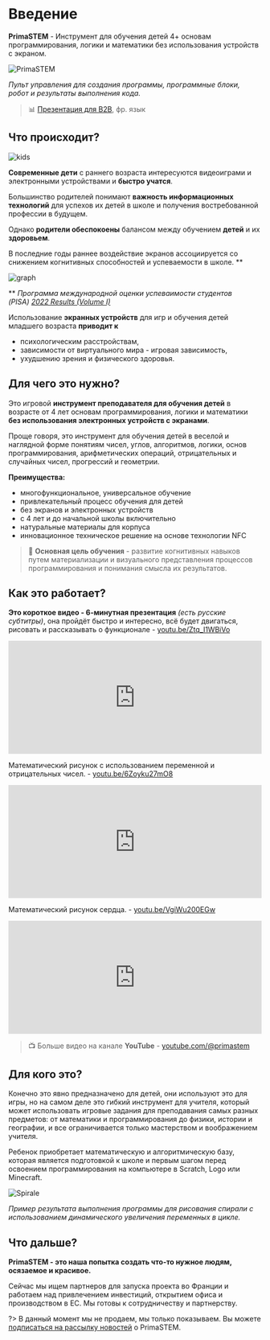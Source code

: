 # Введение

**PrimaSTEM** - Инструмент для обучения детей 4+ основам программирования, логики и математики без использования устройств с экраном.

![PrimaSTEM](images/main_04.jpg)

*Пульт управления для создания программы, программные блоки, робот и результаты выполнения кода.*

> 📊 [Презентация для B2B](https://pitch.com/v/primastem_b2b_fr-w5yrm2), фр. язык

## Что происходит?

![kids](images/kids.png)

**Современные дети** с раннего возраста интересуются видеоиграми и электронными устройствами и **быстро учатся**.

Большинство родителей понимают **важность информационных технологий** для успехов их детей в школе и получения востребованной профессии в будущем.

Однако **родители обеспокоены** балансом между обучением **детей** и их **здоровьем**.

В последние годы раннее воздействие экранов ассоциируется со снижением когнитивных способностей и успеваемости в школе. **

![graph](images/graph_2.jpg)

** *Программа международной оценки успеваимости студентов (PISA) [2022 Results (Volume I)](https://www.oecd-ilibrary.org/education/pisa-2022-results-volume-i_53f23881-en)*

Использование **экранных устройств** для игр и обучения детей младшего возраста **приводит к**

- психологическим расстройствам,
- зависимости от виртуального мира - игровая зависимость,
- ухудшению зрения и физического здоровья.

## Для чего это нужно?

Это игровой **инструмент преподавателя для обучения детей** в возрасте от 4 лет основам программирования, логики и математики **без использования электронных устройств с экранами**.

Проще говоря, это инструмент для обучения детей в веселой и наглядной форме понятиям чисел, углов,  алгоритмов, логики, основ программирования, арифметических операций, отрицательных и случайных чисел, прогрессий и геометрии.

**Преимущества:**

- многофункциональное, универсальное обучение
- привлекательный процесс обучения для детей
- без экранов и электронных устройств
- с 4 лет и до начальной школы включительно
- натуральные материалы для корпуса
- инновационное техническое решение на основе технологии NFC


> 🎯 **Основная цель обучения** - развитие когнитивных навыков путем материализации и визуального представления процессов программирования и понимания смысла их результатов.


## Как это работает?

**Это короткое видео - 6-минутная презентация** *(есть русские субтитры)*, она пройдёт быстро и интересно, всё будет двигаться, рисовать и рассказывать о функционале - [youtu.be/Ztq_I1WBiVo](https://youtu.be/Ztq_I1WBiVo)

<iframe src="https://www.youtube.com/embed/Ztq_I1WBiVo?si=ZNSLpsCC8WlPB671" width=100% height="225" title="YouTube video player" frameborder="0" allow="accelerometer; autoplay; clipboard-write; encrypted-media; gyroscope; picture-in-picture; web-share" referrerpolicy="strict-origin-when-cross-origin" allowfullscreen></iframe>

Математический рисунок с использованием переменной и отрицательных чисел. - [youtu.be/6Zoyku27mO8](https://youtu.be/6Zoyku27mO8) 

<iframe src="https://www.youtube.com/embed/6Zoyku27mO8?si=WYYMKyV7d768DI-D" width=100% height="225" title="YouTube video player" frameborder="0" allow="accelerometer; autoplay; clipboard-write; encrypted-media; gyroscope; picture-in-picture; web-share" referrerpolicy="strict-origin-when-cross-origin" allowfullscreen></iframe>

Математический рисунок сердца. - [youtu.be/VgiWu200EGw](https://youtu.be/VgiWu200EGw) 

<iframe src="https://www.youtube.com/embed/VgiWu200EGw?si=EiQKbP0egmZ2aXCa" width=100% height="225" title="YouTube video player" frameborder="0" allow="accelerometer; autoplay; clipboard-write; encrypted-media; gyroscope; picture-in-picture; web-share" referrerpolicy="strict-origin-when-cross-origin" allowfullscreen></iframe>

> 📺  Больше видео на канале **YouTube** -  [youtube.com/@primastem](https://www.youtube.com/@primastem)

## Для кого это?

Конечно это явно предназначено для детей, они используют это для игры, но на самом деле это гибкий инструмент для учителя, который может использовать игровые задания для преподавания самых разных предметов: от математики и программирования до физики, истории и географии, и все ограничивается только мастерством и воображением учителя.

Ребенок приобретает математическую и алгоритмическую базу, которая является подготовкой к школе и первым шагом перед освоением программирования на компьютере в Scratch, Logo или Minecraft.

![Spirale](images/robot_spiral_01.jpg)

*Пример результата выполнения программы для рисования спирали с использованием динамического увеличения переменных в цикле.*

## Что дальше?

**PrimaSTEM - это наша попытка создать что-то нужное людям, осязаемое и красивое.**

Сейчас мы ищем партнеров для запуска проекта во Франции и работаем над привлечением инвестиций, открытием офиса и производством в ЕС. Мы готовы к сотрудничеству и партнерству.

?> В данный момент мы не продаем, мы только показываем. Вы можете [подписаться на рассылку новостей](https://forms.gle/vfJXhBomVXXAAp8C7) о PrimaSTEM.
